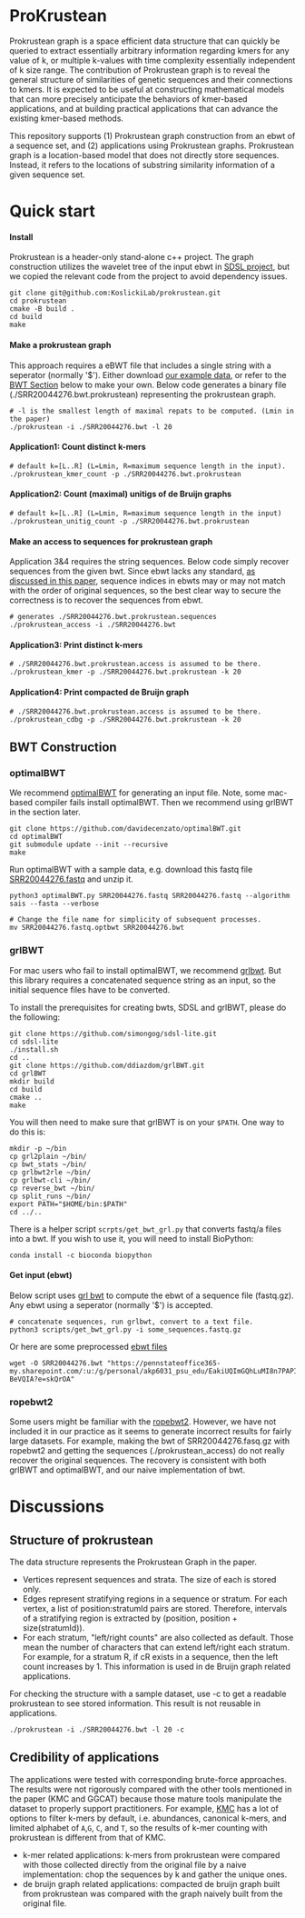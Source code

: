 # ProKrustean

Prokrustean graph is a space efficient data structure that can quickly be queried to extract essentially arbitrary information regarding kmers for any value of k, or multiple k-values with time complexity essentially independent of k size range. The contribution of Prokrustean graph is to reveal the general structure of similarities of genetic sequences and their connections to kmers. It is expected to be useful at constructing mathematical models that can more precisely anticipate the behaviors of kmer-based applications, and at building practical applications that can advance the existing kmer-based methods.

This repository supports (1) Prokrustean graph construction from an ebwt of a sequence set, and (2) applications using Prokrustean graphs. 
Prokrustean graph is a location-based model that does not directly store sequences. Instead, it refers to the locations of substring similarity information of a given sequence set.

# Quick start
#### Install
Prokrustean is a header-only stand-alone c++ project. The graph construction utilizes the wavelet tree of the input ebwt in [SDSL project](https://github.com/simongog/sdsl-lite), but we copied the relevant code from the project to avoid dependency issues.
```
git clone git@github.com:KoslickiLab/prokrustean.git
cd prokrustean
cmake -B build .
cd build
make
```

#### Make a prokrustean graph
This approach requires a eBWT file that includes a single string with a seperator (normally '$'). Either download [our example data](https://pennstateoffice365-my.sharepoint.com/:f:/g/personal/akp6031_psu_edu/EpeyylRQoyhAmi60bt8ne3IBaTDVXzsdVVB8ODAKZ0CPRw?e=dCw1Oi), or refer to the [BWT Section](#BWT) below to make your own. Below code generates a binary file (./SRR20044276.bwt.prokrustean) representing the prokrustean graph.

```
# -l is the smallest length of maximal repats to be computed. (Lmin in the paper)
./prokrustean -i ./SRR20044276.bwt -l 20
```
#### Application1: Count distinct k-mers
```
# default k=[L..R] (L=Lmin, R=maximum sequence length in the input).
./prokrustean_kmer_count -p ./SRR20044276.bwt.prokrustean
```

#### Application2: Count (maximal) unitigs of de Bruijn graphs
```
# default k=[L..R] (L=Lmin, R=maximum sequence length in the input)
./prokrustean_unitig_count -p ./SRR20044276.bwt.prokrustean
```

#### Make an access to sequences for prokrustean graph
Application 3&4 requires the string sequences. Below code simply recover sequences from the given bwt. Since ebwt lacks any standard,  [as discussed in this paper](https://arxiv.org/abs/2202.13235), sequence indices in ebwts may or may not match with the order of original sequences, so the best clear way to secure the correctness is to recover the sequences from ebwt.
```
# generates ./SRR20044276.bwt.prokrustean.sequences 
./prokrustean_access -i ./SRR20044276.bwt
```  
#### Application3: Print distinct k-mers
```
# ./SRR20044276.bwt.prokrustean.access is assumed to be there.
./prokrustean_kmer -p ./SRR20044276.bwt.prokrustean -k 20
```
#### Application4: Print compacted de Bruijn graph
```
# ./SRR20044276.bwt.prokrustean.access is assumed to be there.
./prokrustean_cdbg -p ./SRR20044276.bwt.prokrustean -k 20
```

<div id="BWT"></div>

## BWT Construction
### optimalBWT
We recommend [optimalBWT](https://github.com/davidecenzato/optimalBWT) for generating an input file. Note, some mac-based compiler fails install optimalBWT. Then we recommend using grlBWT in the section later.
```
git clone https://github.com/davidecenzato/optimalBWT.git
cd optimalBWT
git submodule update --init --recursive
make
```
Run optimalBWT with a sample data, e.g. download this fastq file [SRR20044276.fastq](https://trace.ncbi.nlm.nih.gov/Traces/?view=run_browser&acc=SRR20044276&display=download) and unzip it.
```
python3 optimalBWT.py SRR20044276.fastq SRR20044276.fastq --algorithm sais --fasta --verbose

# Change the file name for simplicity of subsequent processes.
mv SRR20044276.fastq.optbwt SRR20044276.bwt
``` 
### grlBWT
For mac users who fail to install optimalBWT, we recommend [grlbwt](https://github.com/ddiazdom/grlBWT). But this library requires a concatenated sequence string as an input, so the initial sequence files have to be converted.

To install the prerequisites for creating bwts, SDSL and grlBWT, please do the following:
```
git clone https://github.com/simongog/sdsl-lite.git
cd sdsl-lite
./install.sh
cd ..
git clone https://github.com/ddiazdom/grlBWT.git
cd grlBWT
mkdir build
cd build
cmake ..
make
```
You will then need to make sure that grlBWT is on your `$PATH`. One way to do this is:
```
mkdir -p ~/bin
cp grl2plain ~/bin/
cp bwt_stats ~/bin/
cp grlbwt2rle ~/bin/
cp grlbwt-cli ~/bin/
cp reverse_bwt ~/bin/
cp split_runs ~/bin/
export PATH="$HOME/bin:$PATH"
cd ../..
```

There is a helper script `scrpts/get_bwt_grl.py` that converts fastq/a files into a bwt. If you wish to use it, you will need to install BioPython:
```
conda install -c bioconda biopython
```

#### Get input (ebwt)
Below script uses [grl bwt](https://github.com/ddiazdom/grlBWT) to compute the ebwt of a sequence file (fastq.gz). Any ebwt using a seperator (normally '$') is accepted. 
```
# concatenate sequences, run grlbwt, convert to a text file.
python3 scripts/get_bwt_grl.py -i some_sequences.fastq.gz
```

Or here are some preprocessed [ebwt files](https://pennstateoffice365-my.sharepoint.com/:f:/g/personal/akp6031_psu_edu/EpeyylRQoyhAmi60bt8ne3IBaTDVXzsdVVB8ODAKZ0CPRw?e=dCw1Oi) 
```
wget -O SRR20044276.bwt "https://pennstateoffice365-my.sharepoint.com/:u:/g/personal/akp6031_psu_edu/EakiUQImGQhLuMI8n7PAPIIBda3Qje88lVxqcy5-BeVQIA?e=skQrOA"
```
### ropebwt2

Some users might be familiar with the [ropebwt2](https://github.com/lh3/ropebwt2/blob/master/main.c). However, we have not included it in our practice as it seems to generate incorrect results for fairly large datasets. For example, making the bwt of SRR20044276.fasq.gz with ropebwt2 and getting the sequences (./prokrustean_access) do not really recover the original sequences. The recovery is consistent with both grlBWT and optimalBWT, and our naive implementation of bwt.

# Discussions
## Structure of prokrustean
The data structure represents the Prokrustean Graph in the paper. 
* Vertices represent sequences and strata. The size of each is stored only. 
* Edges represent stratifying regions in a sequence or stratum. For each vertex, a list of position:stratumId pairs are stored. Therefore, intervals of a stratifying region is extracted by (position, position + size(stratumId)).
* For each stratum, "left/right counts" are also collected as default. Those mean the number of characters that can extend left/right each stratum. For example, for a stratum R, if cR exists in a sequence, then the left count increases by 1. This information is used in de Bruijn graph related applications. 

For checking the structure with a sample dataset, use -c to get a readable prokrustean to see stored information. This result is not reusable in applications.
```
./prokrustean -i ./SRR20044276.bwt -l 20 -c
```
## Credibility of applications
The applications were tested with corresponding brute-force approaches. The results were not rigorously compared with the other tools mentioned in the paper (KMC and GGCAT) because those mature tools manipulate the dataset to properly support practitioners. For example, [KMC](https://github.com/refresh-bio/KMC) has a lot of options to filter k-mers by default, i.e. abundances, canonical k-mers, and limited alphabet of `A`,`G`, `C`, and `T`, so the results of k-mer counting with prokrustean is different from that of KMC.
* k-mer related applications: k-mers from prokrustean were compared with those collected directly from the original file by a naive implementation: chop the sequences by k and gather the unique ones.
* de bruijn graph related applications: compacted de bruijn graph built from prokrustean was compared with the graph naively built from the original file.




